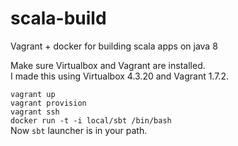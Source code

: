 # scala-build
Vagrant + docker for building scala apps on java 8

Make sure Virtualbox and Vagrant are installed.  
I made this using Virtualbox 4.3.20 and Vagrant 1.7.2.  

`vagrant up`  
`vagrant provision`  
`vagrant ssh`  
`docker run -t -i local/sbt /bin/bash`  
Now `sbt` launcher is in your path.  
